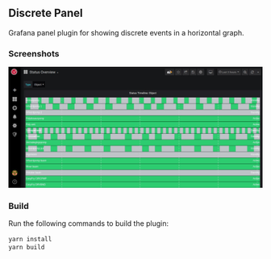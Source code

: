 ## Discrete Panel

Grafana panel plugin for showing discrete events in a horizontal graph.

### Screenshots

![Screenshot](https://raw.githubusercontent.com/vanegmondgroep/grafana-discrete-panel/master/src/img/screenshot-multiple.jpg)

### Build

Run the following commands to build the plugin:

```
yarn install
yarn build
```